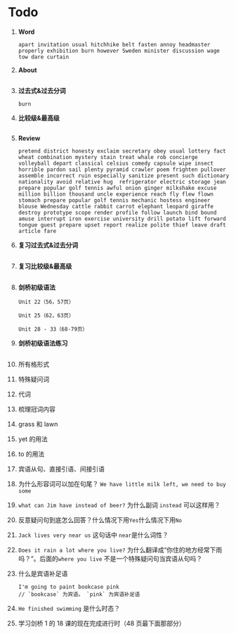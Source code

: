 # Todo

1. **Word**

   ```
   apart invitation usual hitchhike belt fasten annoy headmaster properly exhibition burn however Sweden minister discussion wage tow dare curtain
   ```

2. **About**

   ```

   ```

3. **过去式&过去分词**

   ```
   burn
   ```

4. **比较级&最高级**

   ```

   ```

5. **Review**

   ```
   pretend district honesty exclaim secretary obey usual lottery fact wheat combination mystery stain treat whale rob concierge volleyball depart classical celsius comedy capsule wipe insect horrible pardon sail plenty pyramid crawler poem frighten pullover assemble incorrect ruin especially sanitize present such dictionary nationality avoid relative hug  refrigerator electric storage jean prepare popular golf tennis awful onion ginger milkshake excuse million billion thousand uncle experience reach fly flew flown stomach prepare popular golf tennis mechanic hostess engineer blouse Wednesday cattle rabbit carrot elephant leopard giraffe destroy prototype scope render profile follow launch bind bound amuse interrupt iron exercise university drill potato lift forward tongue guest prepare upset report realize polite thief leave draft article fare
   ```

6. **复习过去式&过去分词**

   ```

   ```

7. **复习比较级&最高级**

   ```

   ```

8. **剑桥初级语法**

   ```
   Unit 22（56，57页）

   Unit 25（62，63页）

   Unit 28 - 33（68-79页）
   ```

9. **剑桥初级语法练习**

   ```

   ```

10. 所有格形式

11. 特殊疑问词

12. 代词

13. 梳理冠词内容

14. grass 和 lawn

15. yet 的用法

16. to 的用法

17. 宾语从句、直接引语、间接引语

18. 为什么形容词可以加在句尾？ `We have little milk left, we need to buy some`

19. `what can Jim have instead of beer?` 为什么副词 `instead` 可以这样用？

20. 反意疑问句到底怎么回答？什么情况下用`Yes`什么情况下用`No`

21. `Jack lives very near us` 这句话中 `near`是什么词性？

22. `Does it rain a lot where you live?` 为什么翻译成“你住的地方经常下雨吗？”。后面的`where you live` 不是一个特殊疑问句当宾语从句吗？

23. 什么是宾语补足语

    ```
    I'm going to paint bookcase pink
    // `bookcase` 为宾语。 `pink` 为宾语补足语
    ```

24. `He finished swimming` 是什么时态？

25. 学习剑桥 1 的 18 课的现在完成进行时（48 页最下面那部分）

